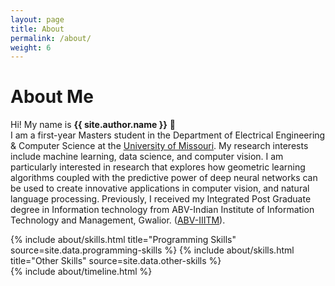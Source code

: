 ```yaml
---
layout: page
title: About
permalink: /about/
weight: 6
---
```


# **About Me**

Hi! My name is **{{ site.author.name }}** :wave:<br>
I am a first-year Masters student in the Department of Electrical Engineering & Computer Science at the <a target='_blank' rel='noopener noreferrer' href='https://missouri.edu/'>University of Missouri</a>. My research interests include machine learning, data science, and computer vision. I am particularly interested in research that explores how geometric learning algorithms coupled with the predictive power of deep neural networks can be used to create innovative applications in computer vision, and natural language processing. Previously, I received my Integrated Post Graduate degree in Information technology from ABV-Indian Institute of Information Technology and Management, Gwalior. (<a target='_blank' rel='noopener noreferrer' href='https://www.iiitm.ac.in/index.php/en/'>ABV-IIITM</a>).

<div class="row">
{% include about/skills.html title="Programming Skills" source=site.data.programming-skills %}
{% include about/skills.html title="Other Skills" source=site.data.other-skills %}
</div>

<div class="row">
{% include about/timeline.html %}
</div>
